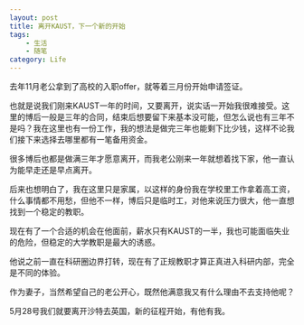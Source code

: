 ```yaml
---
layout: post
title: 离开KAUST，下一个新的开始
tags: 
    - 生活
    - 随笔
category: Life
---
```


去年11月老公拿到了高校的入职offer，就等着三月份开始申请签证。

也就是说我们刚来KAUST一年的时间，又要离开，说实话一开始我很难接受。这里的博后一般是三年的合同，结束后想要留下来基本没可能，但怎么说也有三年不是吗？我在这里也有一份工作，我的想法是做完三年也能剩下比少钱，这样不论我们接下来选择去哪里都有一笔备用资金。

很多博后也都是做满三年才愿意离开，而我老公刚来一年就想着找下家，他一直认为能早走还是早点离开。

后来也想明白了，我在这里只是家属，以这样的身份我在学校里工作拿着高工资，什么事情都不用愁，但他不一样，博后只是临时工，对他来说压力很大，他一直想找到一个稳定的教职。

现在有了一个合适的机会在他面前，薪水只有KAUST的一半，我也可能面临失业的危险，但稳定的大学教职是最大的诱惑。

他说之前一直在科研圈边界打转，现在有了正规教职才算正真进入科研内部，完全是不同的体验。

作为妻子，当然希望自己的老公开心，既然他满意我又有什么理由不去支持他呢？

5月28号我们就要离开沙特去英国，新的征程开始，有他有我。




